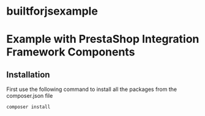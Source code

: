 # builtforjsexample

# Example with PrestaShop Integration Framework Components

## Installation

First use the following command to install all the packages from the composer.json file

```shell script
composer install
```